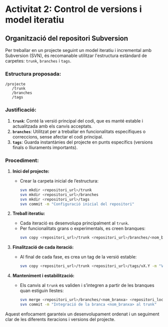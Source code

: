 
# Activitat 2: Control de versions i model iteratiu

## Organització del repositori Subversion
Per treballar en un projecte seguint un model iteratiu i incremental amb Subversion (SVN), és recomanable utilitzar l'estructura estàndard de carpetes: `trunk`, `branches` i `tags`.

### Estructura proposada:
```
/projecte
   /trunk
   /branches
   /tags
```

### Justificació:
1. **`trunk`**: Conté la versió principal del codi, que es manté estable i actualitzada amb els canvis acceptats.
2. **`branches`**: Utilitzat per a treballar en funcionalitats específiques o correccions, sense afectar el codi principal.
3. **`tags`**: Guarda instantànies del projecte en punts específics (versions finals o lliuraments importants).

### Procediment:
1. **Inici del projecte:**
   - Crear la carpeta inicial de l’estructura:
     ```bash
     svn mkdir <repositori_url>/trunk
     svn mkdir <repositori_url>/branches
     svn mkdir <repositori_url>/tags
     svn commit -m "Configuració inicial del repositori"
     ```

2. **Treball iteratiu:**
   - Cada iteració es desenvolupa principalment al `trunk`.
   - Per funcionalitats grans o experimentals, es creen branques:
     ```bash
     svn copy <repositori_url>/trunk <repositori_url>/branches/<nom_branxa> -m "Creació de branca per funcionalitat X"
     ```

3. **Finalització de cada iteració:**
   - Al final de cada fase, es crea un tag de la versió estable:
     ```bash
     svn copy <repositori_url>/trunk <repositori_url>/tags/vX.Y -m "Versió X.Y"
     ```

4. **Manteniment i estabilització:**
   - Els canvis al `trunk` es validen i s’integren a partir de les branques quan estiguin llestes:
     ```bash
     svn merge <repositori_url>/branches/<nom_branxa> <repositori_local>/trunk
     svn commit -m "Integració de la branca <nom_branxa> al trunk"
     ```

Aquest enfocament garanteix un desenvolupament ordenat i un seguiment clar de les diferents iteracions i versions del projecte.
